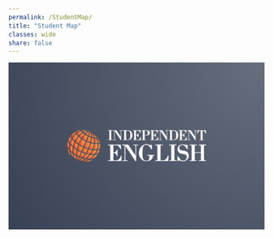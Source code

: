 ```yaml
---
permalink: /StudentMap/
title: "Student Map"
classes: wide
share: false
---
```


<img src="/assets/images/logo.png">
